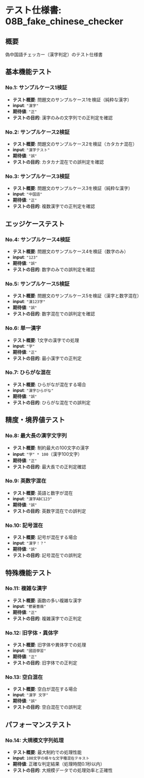 # テスト仕様書: 08B_fake_chinese_checker

## 概要
偽中国語チェッカー（漢字判定）のテスト仕様書

## 基本機能テスト

### No.1: サンプルケース1検証
- **テスト概要**: 問題文のサンプルケース1を検証（純粋な漢字）
- **input**: `"漢字"`
- **期待値**: `"正"`
- **テストの目的**: 漢字のみの文字列での正判定を確認

### No.2: サンプルケース2検証
- **テスト概要**: 問題文のサンプルケース2を検証（カタカナ混在）
- **input**: `"漢字テスト"`
- **期待値**: `"誤"`
- **テストの目的**: カタカナ混在での誤判定を確認

### No.3: サンプルケース3検証
- **テスト概要**: 問題文のサンプルケース3を検証（純粋な漢字）
- **input**: `"中国語"`
- **期待値**: `"正"`
- **テストの目的**: 複数漢字での正判定を確認

## エッジケーステスト

### No.4: サンプルケース4検証
- **テスト概要**: 問題文のサンプルケース4を検証（数字のみ）
- **input**: `"123"`
- **期待値**: `"誤"`
- **テストの目的**: 数字のみでの誤判定を確認

### No.5: サンプルケース5検証
- **テスト概要**: 問題文のサンプルケース5を検証（漢字と数字混在）
- **input**: `"漢123字"`
- **期待値**: `"誤"`
- **テストの目的**: 数字混在での誤判定を確認

### No.6: 単一漢字
- **テスト概要**: 1文字の漢字での処理
- **input**: `"字"`
- **期待値**: `"正"`
- **テストの目的**: 最小漢字での正判定

### No.7: ひらがな混在
- **テスト概要**: ひらがなが混在する場合
- **input**: `"漢字ひらがな"`
- **期待値**: `"誤"`
- **テストの目的**: ひらがな混在での誤判定

## 精度・境界値テスト

### No.8: 最大長の漢字文字列
- **テスト概要**: 制約最大の100文字の漢字
- **input**: `"字" * 100`（漢字100文字）
- **期待値**: `"正"`
- **テストの目的**: 最大長での正判定確認

### No.9: 英数字混在
- **テスト概要**: 英語と数字が混在
- **input**: `"漢字ABC123"`
- **期待値**: `"誤"`
- **テストの目的**: 英数字混在での誤判定

### No.10: 記号混在
- **テスト概要**: 記号が混在する場合
- **input**: `"漢字！？"`
- **期待値**: `"誤"`
- **テストの目的**: 記号混在での誤判定

## 特殊機能テスト

### No.11: 複雑な漢字
- **テスト概要**: 画数の多い複雑な漢字
- **input**: `"鬱憂薔薇"`
- **期待値**: `"正"`
- **テストの目的**: 複雑漢字での正判定

### No.12: 旧字体・異体字
- **テスト概要**: 旧字体や異体字での処理
- **input**: `"國語學習"`
- **期待値**: `"正"`
- **テストの目的**: 旧字体での正判定

### No.13: 空白混在
- **テスト概要**: 空白が混在する場合
- **input**: `"漢字 文字"`
- **期待値**: `"誤"`
- **テストの目的**: 空白混在での誤判定

## パフォーマンステスト

### No.14: 大規模文字列処理
- **テスト概要**: 最大制約での処理性能
- **input**: `100文字の様々な文字種混在テキスト`
- **期待値**: 正確な判定結果（処理時間0.1秒以内）
- **テストの目的**: 大規模データでの処理効率と正確性
